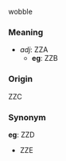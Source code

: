 wobble
### Meaning
+ _adj_: ZZA
    + __eg__: ZZB

### Origin

ZZC

### Synonym

__eg__: ZZD

+ ZZE


